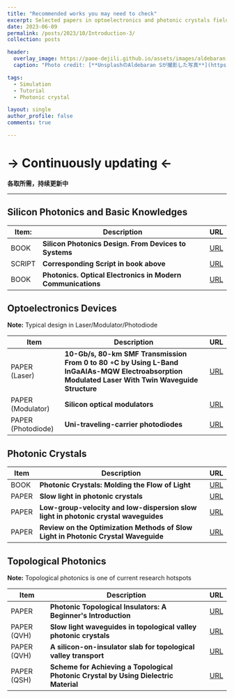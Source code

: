 ```yaml
---
title: "Recommended works you may need to check"
excerpt: Selected papers in optoelectronics and photonic crystals field  
date: 2023-06-09
permalink: /posts/2023/10/Introduction-3/
collection: posts

header:
  overlay_image: https://paoe-dejili.github.io/assets/images/aldebaran-s-qtRF_RxCAo0-unsplash.jpg
  caption: "Photo credit: [**UnsplashのAldebaran Sが撮影した写真**](https://unsplash.com/ja/%E5%86%99%E7%9C%9F/qtRF_RxCAo0)" 

tags:
  - Simulation 
  - Tutorial 
  - Photonic crystal 

layout: single 
author_profile: false 
comments: true

---
```



# -> Continuously updating <-
**各取所需，持续更新中**

***

## Silicon Photonics and Basic Knowledges

| Item: | Description | URL |
| ----------- | ----------- | ----------- |
| BOOK | **Silicon Photonics Design. From Devices to Systems** | [URL](https://www.cambridge.org/core/books/silicon-photonics-design/BF3CF13E8542BCE67FD2BBC7104ECEAB) |
| SCRIPT | **Corresponding Script in book above**  | [URL](https://github.com/lukasc-ubc) |
| BOOK | **Photonics. Optical Electronics in Modern Communications**  | [URL](https://global.oup.com/academic/product/photonics-9780195179460?cc=jp&lang=en&) |

<!-- **Book**: _"[Silicon Photonics Design From Devices to Systems](https://www.cambridge.org/core/books/silicon-photonics-design/BF3CF13E8542BCE67FD2BBC7104ECEAB)"_  -->
<!-- * Very detailed introduction is summarized and lots of components are analyzed. -->


## Optoelectronics Devices
**Note:** Typical design in Laser/Modulator/Photodiode

| Item | Description | URL |
| ----------- | ----------- | ----------- |
| PAPER (Laser) | **10-Gb/s, 80-km SMF Transmission From 0 to 80 ∘C by Using L-Band InGaAlAs-MQW Electroabsorption Modulated Laser With Twin Waveguide Structure** | [URL](https://ieeexplore.ieee.org/document/5210173) |
| PAPER (Modulator) | **Silicon optical modulators**  | [URL](https://www.nature.com/articles/nphoton.2010.179) |
| PAPER (Photodiode) | **Uni-traveling-carrier photodiodes**  | [URL](https://pubs.aip.org/aip/jap/article/127/3/031101/157286/Uni-traveling-carrier-photodiodes) |




## Photonic Crystals

| Item | Description | URL |
| ----------- | ----------- | ----------- |
| BOOK  | **Photonic Crystals: Molding the Flow of Light** | [URL](http://ab-initio.mit.edu/book/) |
| PAPER | **Slow light in photonic crystals** | [URL](https://www.nature.com/articles/nphoton.2008.146) |
| PAPER | **Low-group-velocity and low-dispersion slow light in photonic crystal waveguides** | [URL](https://opg.optica.org/ol/fulltext.cfm?uri=ol-32-20-2981&id=142921) |
| PAPER | **Review on the Optimization Methods of Slow Light in Photonic Crystal Waveguide** | [URL](https://ieeexplore.ieee.org/document/7021961) |


## Topological Photonics
**Note:** Topological photonics is one of current research hotspots

| Item | Description | URL |
| ----------- | ----------- | ----------- |
| PAPER | **Photonic Topological Insulators: A Beginner's Introduction** | [URL](https://ieeexplore.ieee.org/document/9445781) |
| PAPER (QVH) | **Slow light waveguides in topological valley photonic crystals** | [URL](https://opg.optica.org/ol/fulltext.cfm?uri=ol-45-9-2648&id=431314) |
| PAPER (QVH) | **A silicon-on-insulator slab for topological valley transport** | [URL](https://www.nature.com/articles/s41467-019-08881-z) |
| PAPER (QSH) | **Scheme for Achieving a Topological Photonic Crystal by Using Dielectric Material** | [URL](https://journals.aps.org/prl/abstract/10.1103/PhysRevLett.114.223901) |



